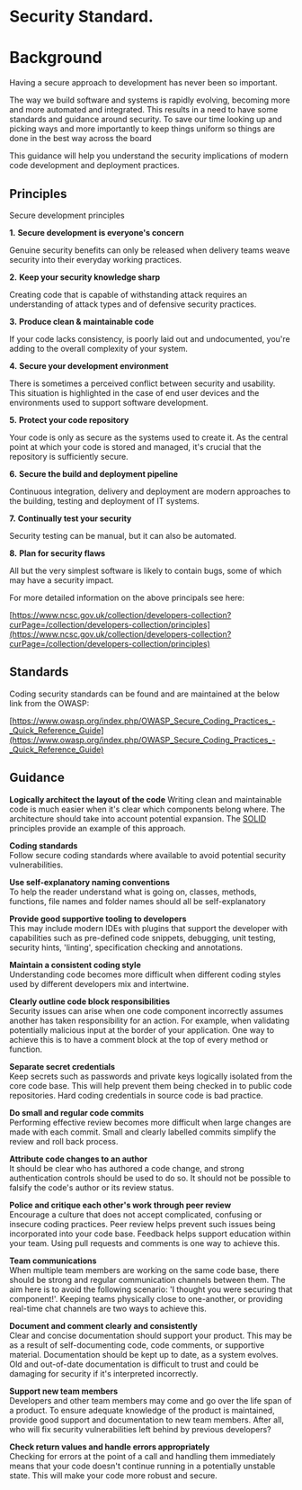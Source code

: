




# Security Standard.

# Background

Having a secure approach to development has never been so important.

The way we build software and systems is rapidly evolving, becoming more and more automated and integrated. This results in a need to have some standards and guidance around security. To save our time looking up and picking ways and more importantly to keep things uniform so things are done in the best way across the board

This guidance will help you understand the security implications of modern code development and deployment practices.



## Principles

Secure development principles

**1.** **Secure development is everyone's concern**

Genuine security benefits can only be released when delivery teams weave security into their everyday working practices.

**2.**  **Keep your security knowledge sharp**

Creating code that is capable of withstanding attack requires an understanding of attack types and of defensive security practices.

**3.**  **Produce clean & maintainable code**

If your code lacks consistency, is poorly laid out and undocumented, you're adding to the overall complexity of your system.

**4.**  **Secure your development environment**

There is sometimes a perceived conflict between security and usability. This situation is highlighted in the case of end user devices and the environments used to support software development.

**5.**  **Protect your code repository**

Your code is only as secure as the systems used to create it. As the central point at which your code is stored and managed, it's crucial that the repository is sufficiently secure.

**6.**  **Secure the build and deployment pipeline**

Continuous integration, delivery and deployment are modern approaches to the building, testing and deployment of IT systems.

**7.** **Continually test your security**

Security testing can be manual, but it can also be automated.

**8.** **Plan for security flaws**

All but the very simplest software is likely to contain bugs, some of which may have a security impact.

For more detailed information on the above principals see here:

[https://www.ncsc.gov.uk/collection/developers-collection?curPage=/collection/developers-collection/principles](https://www.ncsc.gov.uk/collection/developers-collection?curPage=/collection/developers-collection/principles)



## Standards

Coding security standards can be found and are maintained at the below link from the OWASP:


[https://www.owasp.org/index.php/OWASP_Secure_Coding_Practices_-_Quick_Reference_Guide](https://www.owasp.org/index.php/OWASP_Secure_Coding_Practices_-_Quick_Reference_Guide)



## Guidance

**Logically architect the layout of the code**
Writing clean and maintainable code is much easier when it's clear which components belong where. The architecture should take into account potential expansion. The [SOLID](https://en.wikipedia.org/wiki/SOLID_(object-oriented_design)) principles provide an example of this approach.

**Coding standards**  
Follow secure coding standards where available to avoid potential security vulnerabilities.

**Use self-explanatory naming conventions**  
To help the reader understand what is going on, classes, methods, functions, file names and folder names should all be self-explanatory

**Provide good supportive tooling to developers**  
This may include modern IDEs with plugins that support the developer with capabilities such as pre-defined code snippets, debugging, unit testing, security hints, 'linting', specification checking and annotations.

**Maintain a consistent coding style**  
Understanding code becomes more difficult when different coding styles used by different developers mix and intertwine.

**Clearly outline code block responsibilities**  
Security issues can arise when one code component incorrectly assumes another has taken responsibility for an action. For example, when validating potentially malicious input at the border of your application. One way to achieve this is to have a comment block at the top of every method or function.

**Separate secret credentials**  
Keep secrets such as passwords and private keys logically isolated from the core code base. This will help prevent them being checked in to public code repositories. Hard coding credentials in source code is bad practice.

**Do small and regular code commits**  
Performing effective review becomes more difficult when large changes are made with each commit. Small and clearly labelled commits simplify the review and roll back process.

**Attribute code changes to an author**  
It should be clear who has authored a code change, and strong authentication controls should be used to do so. It should not be possible to falsify the code's author or its review status.

**Police and critique each other's work through peer review**  
Encourage a culture that does not accept complicated, confusing or insecure coding practices. Peer review helps prevent such issues being incorporated into your code base. Feedback helps support education within your team. Using pull requests and comments is one way to achieve this.

**Team communications**  
When multiple team members are working on the same code base, there should be strong and regular communication channels between them. The aim here is to avoid the following scenario: 'I thought you were securing that component!'. Keeping teams physically close to one-another, or providing real-time chat channels are two ways to achieve this.

**Document and comment clearly and consistently**  
Clear and concise documentation should support your product. This may be as a result of self-documenting code, code comments, or supportive material. Documentation should be kept up to date, as a system evolves. Old and out-of-date documentation is difficult to trust and could be damaging for security if it's interpreted incorrectly.

**Support new team members**  
Developers and other team members may come and go over the life span of a product. To ensure adequate knowledge of the product is maintained, provide good support and documentation to new team members. After all, who will fix security vulnerabilities left behind by previous developers?

**Check return values and handle errors appropriately**  
Checking for errors at the point of a call and handling them immediately means that your code doesn't continue running in a potentially unstable state. This will make your code more robust and secure.
